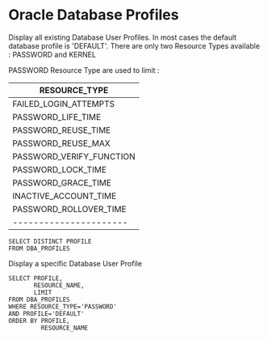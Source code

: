 # Oracle Database Profiles 

Display all existing Database User Profiles.
In most cases the default database profile is 'DEFAULT'.
There are only two Resource Types available : PASSWORD and KERNEL

PASSWORD Resource Type are used to limit :

| RESOURCE_TYPE |
| ------------- |
| FAILED_LOGIN_ATTEMPTS |
| PASSWORD_LIFE_TIME |
| PASSWORD_REUSE_TIME |
| PASSWORD_REUSE_MAX |
| PASSWORD_VERIFY_FUNCTION |
| PASSWORD_LOCK_TIME |
| PASSWORD_GRACE_TIME |
| INACTIVE_ACCOUNT_TIME |
| PASSWORD_ROLLOVER_TIME |
| ---------------------- |

```
SELECT DISTINCT PROFILE
FROM DBA_PROFILES

```

Display a specific Database User Profile

```
SELECT PROFILE,
       RESOURCE_NAME,
       LIMIT
FROM DBA_PROFILES
WHERE RESOURCE_TYPE='PASSWORD'
AND PROFILE='DEFAULT'
ORDER BY PROFILE,
         RESOURCE_NAME
```


